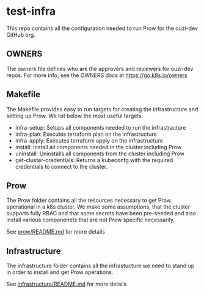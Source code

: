 # test-infra

This repo contains all the configuration needed to run Prow for the ouzi-dev GitHub org. 

## OWNERS

The owners file defines who are the approvers and reviewers for ouzi-dev repos. For more info, see the OWNERS docs at https://go.k8s.io/owners

## Makefile

The Makefile provides easy to run targets for creating the infrastructure and setting up Prow. 
We list below the most useful targets

- infra-setup: Setups all components needed to run the infrastracture 
- infra-plan: Executes terraform plan on the infrastructure
- infra-apply: Executes terraform apply on the infrastructure
- install: Install all components needed in the cluster including Prow
- uninstall: Uninstalls all components from the cluster including Prow
- get-cluster-credentials: Returns a kubeconfg with the required credentials to connect to the cluster. 

## Prow

The Prow folder contains all the resources necessary to get Prow operational in a k8s cluster. We make some assumptions, that the cluster supports fully RBAC and that some secrets have been pre-seeded and also install various componenets that are not Prow specific necessarily.

See [prow/README.md](prow/README.md) for more details

## Infrastructure

The infrastructure folder contains all the infrastucture we need to stand up in order to install and get Prow operations. 

See [infrastructure/README.md](infrastructure/README.md) for more details
